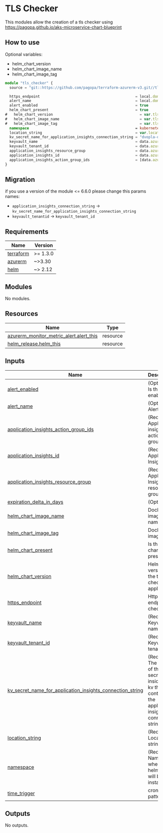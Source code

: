 # TLS Checker

This modules allow the creation of a tls checker using <https://pagopa.github.io/aks-microservice-chart-blueprint>

## How to use

Optional variables:

-   helm_chart_version 
-   helm_chart_image_name                                    
-   helm_chart_image_tag                                      

```ts
module "tls_checker" {
  source = "git::https://github.com/pagopa/terraform-azurerm-v3.git//tls_checker?ref=v8.18.0"

  https_endpoint                                            = local.domain_aks_hostname
  alert_name                                                = local.domain_aks_hostname
  alert_enabled                                             = true
  helm_chart_present                                        = true
#   helm_chart_version                                        = var.tls_cert_check_helm.chart_version
#   helm_chart_image_name                                     = var.tls_cert_check_helm.image_name
#   helm_chart_image_tag                                      = var.tls_cert_check_helm.image_tag
  namespace                                                 = kubernetes_namespace.domain_namespace.metadata[0].name
  location_string                                           = var.location
  kv_secret_name_for_application_insights_connection_string = "dvopla-d-itn-appinsights-connection-string"
  keyvault_name                                             = data.azurerm_key_vault.kv_domain.name
  keyvault_tenant_id                                        = data.azurerm_client_config.current.tenant_id
  application_insights_resource_group                       = data.azurerm_resource_group.monitor_rg.name
  application_insights_id                                   = data.azurerm_application_insights.application_insights.id
  application_insights_action_group_ids                     = [data.azurerm_monitor_action_group.slack.id, data.azurerm_monitor_action_group.email.id]
}

```

## Migration

if you use a version of the module <= 6.6.0 please change this params names:

* `application_insights_connection_string` -> `kv_secret_name_for_application_insights_connection_string`
* `keyvault_tenantid` -> `keyvault_tenant_id`


<!-- markdownlint-disable -->
<!-- BEGINNING OF PRE-COMMIT-TERRAFORM DOCS HOOK -->
## Requirements

| Name | Version |
|------|---------|
| <a name="requirement_terraform"></a> [terraform](#requirement\_terraform) | >= 1.3.0 |
| <a name="requirement_azurerm"></a> [azurerm](#requirement\_azurerm) | ~>3.30 |
| <a name="requirement_helm"></a> [helm](#requirement\_helm) | ~> 2.12 |

## Modules

No modules.

## Resources

| Name | Type |
|------|------|
| [azurerm_monitor_metric_alert.alert_this](https://registry.terraform.io/providers/hashicorp/azurerm/latest/docs/resources/monitor_metric_alert) | resource |
| [helm_release.helm_this](https://registry.terraform.io/providers/hashicorp/helm/latest/docs/resources/release) | resource |

## Inputs

| Name | Description | Type | Default | Required |
|------|-------------|------|---------|:--------:|
| <a name="input_alert_enabled"></a> [alert\_enabled](#input\_alert\_enabled) | (Optional) Is this alert enabled? | `bool` | `true` | no |
| <a name="input_alert_name"></a> [alert\_name](#input\_alert\_name) | (Optional) Alert name | `string` | `null` | no |
| <a name="input_application_insights_action_group_ids"></a> [application\_insights\_action\_group\_ids](#input\_application\_insights\_action\_group\_ids) | (Required) Application insights action group ids | `list(string)` | n/a | yes |
| <a name="input_application_insights_id"></a> [application\_insights\_id](#input\_application\_insights\_id) | (Required) Application Insights id | `string` | n/a | yes |
| <a name="input_application_insights_resource_group"></a> [application\_insights\_resource\_group](#input\_application\_insights\_resource\_group) | (Required) Application Insights resource group | `string` | n/a | yes |
| <a name="input_expiration_delta_in_days"></a> [expiration\_delta\_in\_days](#input\_expiration\_delta\_in\_days) | (Optional) | `string` | `"7"` | no |
| <a name="input_helm_chart_image_name"></a> [helm\_chart\_image\_name](#input\_helm\_chart\_image\_name) | Docker image name | `string` | `"ghcr.io/pagopa/infra-ssl-check"` | no |
| <a name="input_helm_chart_image_tag"></a> [helm\_chart\_image\_tag](#input\_helm\_chart\_image\_tag) | Docker image tag | `string` | `"v1.3.4@sha256:c3d45736706c981493b6216451fc65e99a69d5d64409ccb1c4ca93fef57c921d"` | no |
| <a name="input_helm_chart_present"></a> [helm\_chart\_present](#input\_helm\_chart\_present) | Is this helm chart present? | `bool` | `true` | no |
| <a name="input_helm_chart_version"></a> [helm\_chart\_version](#input\_helm\_chart\_version) | Helm chart version for the tls checker application | `string` | `"5.9.1"` | no |
| <a name="input_https_endpoint"></a> [https\_endpoint](#input\_https\_endpoint) | Https endpoint to check | `string` | n/a | yes |
| <a name="input_keyvault_name"></a> [keyvault\_name](#input\_keyvault\_name) | (Required) Keyvault name | `string` | n/a | yes |
| <a name="input_keyvault_tenant_id"></a> [keyvault\_tenant\_id](#input\_keyvault\_tenant\_id) | (Required) Keyvault tenant id | `string` | n/a | yes |
| <a name="input_kv_secret_name_for_application_insights_connection_string"></a> [kv\_secret\_name\_for\_application\_insights\_connection\_string](#input\_kv\_secret\_name\_for\_application\_insights\_connection\_string) | (Required) The name of the secret inside the kv that contains the application insights connection string | `string` | n/a | yes |
| <a name="input_location_string"></a> [location\_string](#input\_location\_string) | (Required) Location string | `string` | n/a | yes |
| <a name="input_namespace"></a> [namespace](#input\_namespace) | (Required) Namespace where the helm chart will be installed | `string` | n/a | yes |
| <a name="input_time_trigger"></a> [time\_trigger](#input\_time\_trigger) | cron trigger pattern | `string` | `"*/1 * * * *"` | no |

## Outputs

No outputs.
<!-- END OF PRE-COMMIT-TERRAFORM DOCS HOOK -->

